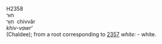 <body>
  <p>H2358<br>  חוּר  <br> חִוָּר  ‎  chivvâr  <br><i>khiv-vawr‘ </i><br>(Chaldee); from a root corresponding to <a href="h2357.htm">2357</a>  <i>white: - </i>white.<br></p>
 </body>